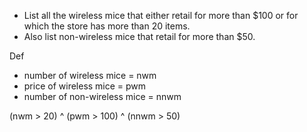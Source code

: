 - List all the wireless mice that either retail for more than $100 or for which the store has more than 20 items.
- Also list non-wireless mice that retail for more than $50.

Def
  - number of wireless mice = nwm
  - price of wireless mice = pwm
  - number of non-wireless mice = nnwm

(nwm > 20) ^ (pwm > 100) ^ (nnwm > 50)